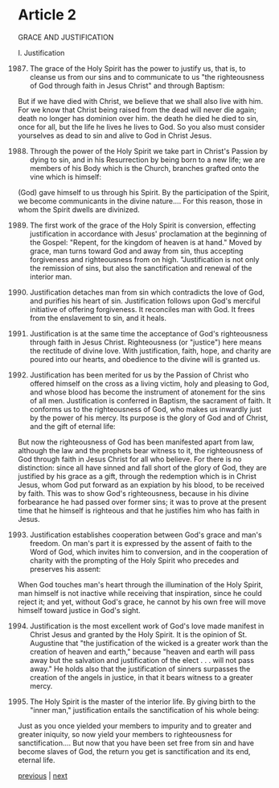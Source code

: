 # Article 2

GRACE AND JUSTIFICATION

I. Justification

1987. The grace of the Holy Spirit has the power to justify us, that is, to cleanse us from our sins and to communicate to us "the righteousness of God through faith in Jesus Christ" and through Baptism:

But if we have died with Christ, we believe that we shall also live with him. For we know that Christ being raised from the dead will never die again; death no longer has dominion over him. the death he died he died to sin, once for all, but the life he lives he lives to God. So you also must consider yourselves as dead to sin and alive to God in Christ Jesus.

1988. Through the power of the Holy Spirit we take part in Christ's Passion by dying to sin, and in his Resurrection by being born to a new life; we are members of his Body which is the Church, branches grafted onto the vine which is himself:

(God) gave himself to us through his Spirit. By the participation of the Spirit, we become communicants in the divine nature.... For this reason, those in whom the Spirit dwells are divinized.

1989. The first work of the grace of the Holy Spirit is conversion, effecting justification in accordance with Jesus' proclamation at the beginning of the Gospel: "Repent, for the kingdom of heaven is at hand." Moved by grace, man turns toward God and away from sin, thus accepting forgiveness and righteousness from on high. "Justification is not only the remission of sins, but also the sanctification and renewal of the interior man.

1990. Justification detaches man from sin which contradicts the love of God, and purifies his heart of sin. Justification follows upon God's merciful initiative of offering forgiveness. It reconciles man with God. It frees from the enslavement to sin, and it heals.

1991. Justification is at the same time the acceptance of God's righteousness through faith in Jesus Christ. Righteousness (or "justice") here means the rectitude of divine love. With justification, faith, hope, and charity are poured into our hearts, and obedience to the divine will is granted us.

1992. Justification has been merited for us by the Passion of Christ who offered himself on the cross as a living victim, holy and pleasing to God, and whose blood has become the instrument of atonement for the sins of all men. Justification is conferred in Baptism, the sacrament of faith. It conforms us to the righteousness of God, who makes us inwardly just by the power of his mercy. Its purpose is the glory of God and of Christ, and the gift of eternal life:

But now the righteousness of God has been manifested apart from law, although the law and the prophets bear witness to it, the righteousness of God through faith in Jesus Christ for all who believe. For there is no distinction: since all have sinned and fall short of the glory of God, they are justified by his grace as a gift, through the redemption which is in Christ Jesus, whom God put forward as an expiation by his blood, to be received by faith. This was to show God's righteousness, because in his divine forbearance he had passed over former sins; it was to prove at the present time that he himself is righteous and that he justifies him who has faith in Jesus.

1993. Justification establishes cooperation between God's grace and man's freedom. On man's part it is expressed by the assent of faith to the Word of God, which invites him to conversion, and in the cooperation of charity with the prompting of the Holy Spirit who precedes and preserves his assent:

When God touches man's heart through the illumination of the Holy Spirit, man himself is not inactive while receiving that inspiration, since he could reject it; and yet, without God's grace, he cannot by his own free will move himself toward justice in God's sight.

1994. Justification is the most excellent work of God's love made manifest in Christ Jesus and granted by the Holy Spirit. It is the opinion of St. Augustine that "the justification of the wicked is a greater work than the creation of heaven and earth," because "heaven and earth will pass away but the salvation and justification of the elect . . . will not pass away." He holds also that the justification of sinners surpasses the creation of the angels in justice, in that it bears witness to a greater mercy.

1995. The Holy Spirit is the master of the interior life. By giving birth to the "inner man," justification entails the sanctification of his whole being:

Just as you once yielded your members to impurity and to greater and greater iniquity, so now yield your members to righteousness for sanctification.... But now that you have been set free from sin and have become slaves of God, the return you get is sanctification and its end, eternal life.

[previous](https://github.com/Tenari/non-fiction/blob/master/catechism/__P6X.md) | [next](https://github.com/Tenari/non-fiction/blob/master/catechism/__P6Z.md)